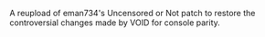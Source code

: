 A reupload of eman734's Uncensored or Not patch to restore the controversial changes made by VOID for console parity. 
